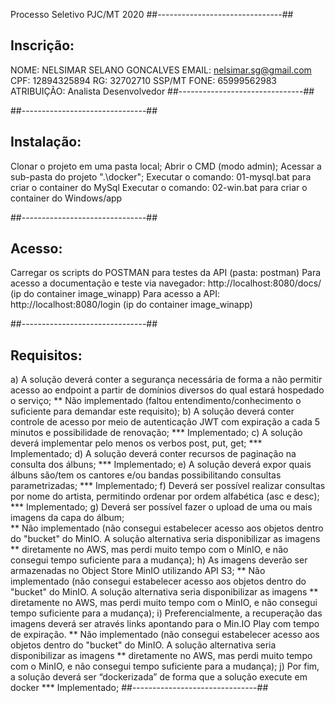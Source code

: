 Processo Seletivo PJC/MT 2020
##-------------------------------##
## Inscrição:
  NOME: NELSIMAR SELANO GONCALVES
  EMAIL: nelsimar.sg@gmail.com
  CPF: 12894325894
  RG: 32702710 SSP/MT
  FONE: 65999562983
  ATRIBUIÇÃO: Analista Desenvolvedor
##-------------------------------##

##-------------------------------##
## Instalação:
Clonar o projeto em uma pasta local;
Abrir o CMD (modo admin);
Acessar a sub-pasta do projeto ".\docker";
Executar o comando: 01-mysql.bat para criar o container do MySql 
Executar o comando: 02-win.bat para criar o container do Windows/app

##-------------------------------##
## Acesso:
Carregar os scripts do POSTMAN para testes da API (pasta: postman)
Para acesso a documentação e teste via navegador: http://localhost:8080/docs/   (ip do container image_winapp)
Para acesso a API: http://localhost:8080/login (ip do container image_winapp)

##-------------------------------##
## Requisitos:
a)	A solução deverá conter a segurança necessária de forma a não permitir acesso ao endpoint a partir de domínios diversos do qual estará hospedado o serviço; 
	** Não implementado (faltou entendimento/conhecimento o suficiente para demandar este requisito);
b)	A solução deverá conter controle de acesso por meio de autenticação JWT com expiração a cada 5 minutos e possibilidade de renovação; 
	*** Implementado;
c)	A solução deverá implementar pelo menos os verbos post, put, get; 
	*** Implementado;
d)	A solução deverá conter recursos de paginação na consulta dos álbuns; 
	*** Implementado;
e)	A solução deverá expor quais álbuns são/tem os cantores e/ou bandas possibilitando consultas parametrizadas; 
	*** Implementado;
f)	Deverá ser possível realizar consultas por nome do artista, permitindo ordenar por ordem alfabética (asc e desc); 
	*** Implementado;
g)	Deverá ser possível fazer o upload de uma ou mais imagens da capa do álbum;  
	** Não implementado (não consegui estabelecer acesso aos objetos dentro do "bucket" do MinIO. A solução alternativa seria disponibilizar as imagens
	** diretamente no AWS, mas perdi muito tempo com o MinIO, e não consegui tempo suficiente para a mudança);
h)	As imagens deverão ser armazenadas no Object Store MinIO utilizando API S3; 
	** Não implementado (não consegui estabelecer acesso aos objetos dentro do "bucket" do MinIO. A solução alternativa seria disponibilizar as imagens
	** diretamente no AWS, mas perdi muito tempo com o MinIO, e não consegui tempo suficiente para a mudança);
i)	Preferencialmente, a recuperação das imagens deverá ser através links apontando para o Min.IO Play com tempo de expiração. 
	** Não implementado (não consegui estabelecer acesso aos objetos dentro do "bucket" do MinIO. A solução alternativa seria disponibilizar as imagens
	** diretamente no AWS, mas perdi muito tempo com o MinIO, e não consegui tempo suficiente para a mudança);
j)	Por fim, a solução deverá ser “dockerizada” de forma que a solução execute em docker
	*** Implementado;
##-------------------------------##
